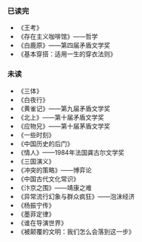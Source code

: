 ### 已读完
- 《王考》
- 《存在主义咖啡馆》——哲学
- 《白鹿原》——第四届矛盾文学奖
- 《基本穿搭：适用一生的穿衣法则》

### 未读
- 《三体》
- 《白夜行》
- 《黄雀记》——第九届矛盾文学奖
- 《北上》——第十届矛盾文学奖
- 《应物兄》——第十届茅盾文学奖
- 《一些时刻》
- 《中国历史的后门》
- 《情人》——1984年法国龚古尔文学奖
- 《三国演义》
- 《冲突的策略》——博弈论
- 《中国古代文化常识》
- 《汴京之围》——靖康之难
- 《异常流行幻象与群众疯狂》——泡沫经济
- 《杨振宁传》
- 《墨菲定律》
- 《谁在导演世界》
- 《被颠覆的文明：我们怎么会落到这一步》